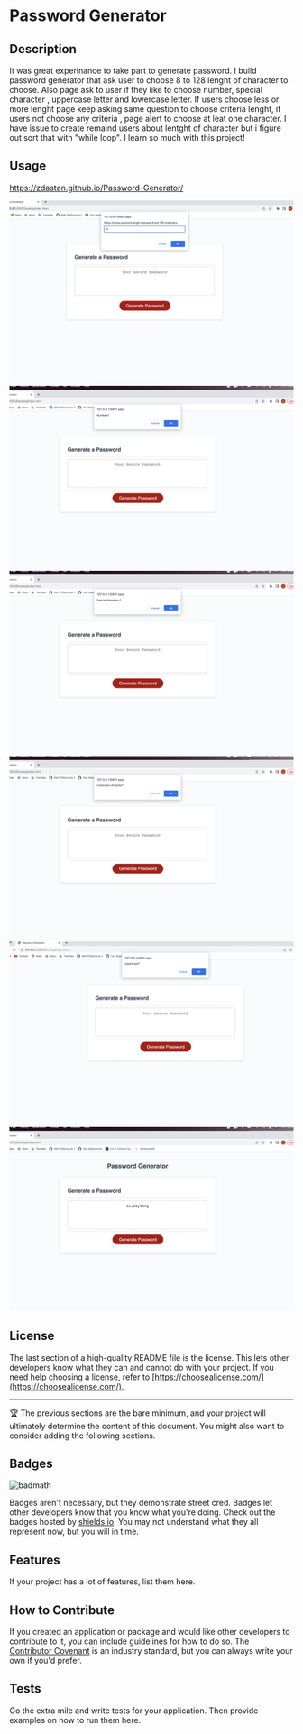 # Password Generator


## Description

It was great experinance to take part to generate password.
I build password generator that ask user to choose 8 to 128 lenght of character to choose.
Also page ask to user if they like to choose number, special character , uppercase letter and lowercase letter.
If users choose less or more  lenght page keep asking same question to choose criteria lenght,
if users not choose any criteria , page alert to choose at leat one character.
I have issue to create remaind users about lentght of character but i figure out sort that with "while loop".
I learn so much with this project!




## Usage

https://zdastan.github.io/Password-Generator/

![alt text](./Assets/images/Screenshot-1.png)
![alt text](./Assets/images/Screenshot-2.png)
![alt text](./Assets/images/Screenshot-3.png)
![alt text](./Assets/images/Screenshot-4.png)
![alt text](./Assets/images/Screenshot-5.png)
![alt text](./Assets/images/Screenshot-6.png)



## License

The last section of a high-quality README file is the license. This lets other developers know what they can and cannot do with your project. If you need help choosing a license, refer to [https://choosealicense.com/](https://choosealicense.com/).

---

🏆 The previous sections are the bare minimum, and your project will ultimately determine the content of this document. You might also want to consider adding the following sections.

## Badges

![badmath](https://img.shields.io/github/languages/top/nielsenjared/badmath)

Badges aren't necessary, but they demonstrate street cred. Badges let other developers know that you know what you're doing. Check out the badges hosted by [shields.io](https://shields.io/). You may not understand what they all represent now, but you will in time.

## Features

If your project has a lot of features, list them here.

## How to Contribute

If you created an application or package and would like other developers to contribute to it, you can include guidelines for how to do so. The [Contributor Covenant](https://www.contributor-covenant.org/) is an industry standard, but you can always write your own if you'd prefer.

## Tests

Go the extra mile and write tests for your application. Then provide examples on how to run them here.

